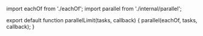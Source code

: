 

import eachOf from './eachOf';
import parallel from './internal/parallel';

export default function parallelLimit(tasks, callback) {
    parallel(eachOf, tasks, callback);
}